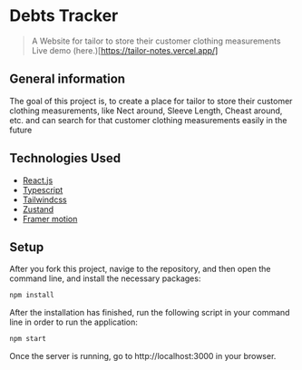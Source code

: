 # Debts Tracker

> A Website for tailor to store their customer clothing measurements
> Live demo (here.)[https://tailor-notes.vercel.app/]

## General information

The goal of this project is, to create a place for tailor to store their customer clothing measurements, like Nect around, Sleeve Length, Cheast around, etc. and can search for that customer clothing measurements easily in the future

## Technologies Used

-   [React.js](https://reactjs.org/)
-   [Typescript](https://www.typescriptlang.org/)
-   [Tailwindcss](https://tailwindcss.com/)
-   [Zustand](https://zustand-demo.pmnd.rs/)
-   [Framer motion](https://www.framer.com/motion/)

## Setup

After you fork this project, navige to the repository, and then open the command line, and install the necessary packages:

```sh
npm install
```

After the installation has finished, run the following script in your command line in order to run the application:

```sh
npm start
```

Once the server is running, go to http://localhost:3000 in your browser.
